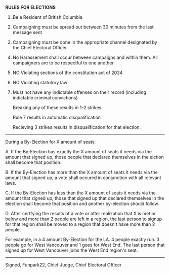 **RULES FOR ELECTIONS**

1. Be a Resident of British Columbia
2. Campaigning must be spread out between 30 minutes from the last message sent
3. Campaigning must be done in the appropriate channel designated by the Chief Electoral Officer
4. No Harassement shall occur between campaigns and within them. All campaigners are to be respectful to one another.
5. NO Violating sections of the constitution act of 2024
6. NO Violating statutory law
7. Must not have any indictable offenses on their record (including indictable criminal convictions)

   Breaking any of these results in 1-2 strikes.

   Rule 7 results in automatic disqualification
   
   Recieving 3 strikes results in disqualification for that election.


----

During a By-Election for X amount of seats:

A. If the By-Election has exactly the X amount of seats it needs via the amount that signed up, those people that declared themselves in the elction shall become that position.

B. If the By-Election has more than the X amount of seats it needs via the amount that signed up, a vote shall occured in conjunction with all relevant laws.

C. If the By-Election has less than the X amount of seats it needs via the amount that signed up, those that signed up that declared themselves in the election shall become that position and another by-election should follow.

D. After certfying the results of a vote or after realization that X is met or below and more than 2 people are left in a region, the last person to signup for that region shall be moved to a region that doesn't have more than 2 people.

For example, in a 4 amount By-Election for the LA. 4 people exactly run. 3 people go for West Vancouver and 1 goes for West End. The last person that signed up for West Vancouver joins the West End region's seat.

----

Signed, Funpark22, Chief Judge, Chief Electoral Officer
